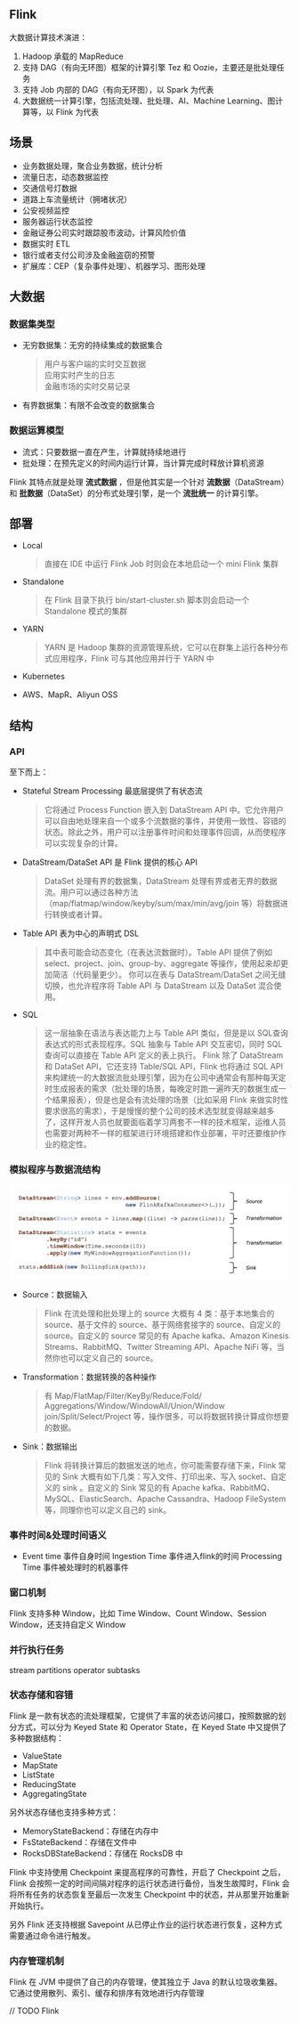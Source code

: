 Flink
------
大数据计算技术演进：
1. Hadoop 承载的 MapReduce
1. 支持 DAG（有向无环图）框架的计算引擎 Tez 和 Oozie，主要还是批处理任务
1. 支持 Job 内部的 DAG（有向无环图），以 Spark 为代表
1. 大数据统一计算引擎，包括流处理、批处理、AI、Machine Learning、图计算等，以 Flink 为代表

## 场景
* 业务数据处理，聚合业务数据，统计分析
* 流量日志，动态数据监控
* 交通信号灯数据
* 道路上车流量统计（拥堵状况）
* 公安视频监控
* 服务器运行状态监控
* 金融证券公司实时跟踪股市波动，计算风险价值
* 数据实时 ETL
* 银行或者支付公司涉及金融盗窃的预警
* 扩展库：CEP（复杂事件处理）、机器学习、图形处理

## 大数据
### 数据集类型
* 无穷数据集：无穷的持续集成的数据集合
  > 用户与客户端的实时交互数据  
  应用实时产生的日志  
  金融市场的实时交易记录

* 有界数据集：有限不会改变的数据集合

### 数据运算模型
* 流式：只要数据一直在产生，计算就持续地进行
* 批处理：在预先定义的时间内运行计算，当计算完成时释放计算机资源

Flink 其特点就是处理 **流式数据** ，但是他其实是一个针对 **流数据**（DataStream）和 **批数据**（DataSet）的分布式处理引擎，是一个 **流批统一** 的计算引擎。

## 部署
* Local
  > 直接在 IDE 中运行 Flink Job 时则会在本地启动一个 mini Flink 集群

* Standalone
  > 在 Flink 目录下执行 bin/start-cluster.sh 脚本则会启动一个 Standalone 模式的集群

* YARN
  > YARN 是 Hadoop 集群的资源管理系统，它可以在群集上运行各种分布式应用程序，Flink 可与其他应用并行于 YARN 中

* Kubernetes
* AWS、MapR、Aliyun OSS

## 结构
### API
至下而上：  
* Stateful Stream Processing 最底层提供了有状态流
  > 它将通过 Process Function 嵌入到 DataStream API 中。它允许用户可以自由地处理来自一个或多个流数据的事件，并使用一致性、容错的状态。除此之外，用户可以注册事件时间和处理事件回调，从而使程序可以实现复杂的计算。

* DataStream/DataSet API 是 Flink 提供的核心 API
  > DataSet 处理有界的数据集，DataStream 处理有界或者无界的数据流。用户可以通过各种方法（map/flatmap/window/keyby/sum/max/min/avg/join 等）将数据进行转换或者计算。

* Table API 表为中心的声明式 DSL
  > 其中表可能会动态变化（在表达流数据时）。Table API 提供了例如 select、project、join、group-by、aggregate 等操作，使用起来却更加简洁（代码量更少）。 你可以在表与 DataStream/DataSet 之间无缝切换，也允许程序将 Table API 与 DataStream 以及 DataSet 混合使用。

* SQL
  >这一层抽象在语法与表达能力上与 Table API 类似，但是是以 SQL查询表达式的形式表现程序。SQL 抽象与 Table API 交互密切，同时 SQL 查询可以直接在 Table API 定义的表上执行。 Flink 除了 DataStream 和 DataSet API，它还支持 Table/SQL API，Flink 也将通过 SQL API 来构建统一的大数据流批处理引擎，因为在公司中通常会有那种每天定时生成报表的需求（批处理的场景，每晚定时跑一遍昨天的数据生成一个结果报表），但是也是会有流处理的场景（比如采用 Flink 来做实时性要求很高的需求），于是慢慢的整个公司的技术选型就变得越来越多了，这样开发人员也就要面临着学习两套不一样的技术框架，运维人员也需要对两种不一样的框架进行环境搭建和作业部署，平时还要维护作业的稳定性。

### 模拟程序与数据流结构
[![](../assets/img/DevOps-BD-FLINK-1.png)](https://gitbook.cn/gitchat/column/5dad4a20669f843a1a37cb4f/topic/5db69938f6a6211cb96164da)

* Source：数据输入
  > Flink 在流处理和批处理上的 source 大概有 4 类：基于本地集合的 source、基于文件的 source、基于网络套接字的 source、自定义的 source。自定义的 source 常见的有 Apache kafka、Amazon Kinesis Streams、RabbitMQ、Twitter Streaming API、Apache NiFi 等，当然你也可以定义自己的 source。

* Transformation：数据转换的各种操作
  > 有 Map/FlatMap/Filter/KeyBy/Reduce/Fold/ Aggregations/Window/WindowAll/Union/Window join/Split/Select/Project 等，操作很多，可以将数据转换计算成你想要的数据。

* Sink：数据输出
  > Flink 将转换计算后的数据发送的地点，你可能需要存储下来，Flink 常见的 Sink 大概有如下几类：写入文件、打印出来、写入 socket、自定义的 sink 。自定义的 Sink 常见的有 Apache kafka、RabbitMQ、MySQL、ElasticSearch、Apache Cassandra、Hadoop FileSystem 等，同理你也可以定义自己的 sink。

### 事件时间&处理时间语义
* Event time 事件自身时间
Ingestion Time 事件进入flink的时间
Processing Time 事件被处理时的机器事件

### 窗口机制
Flink 支持多种 Window，比如 Time Window、Count Window、Session Window，还支持自定义 Window

### 并行执行任务
stream partitions
operator subtasks

### 状态存储和容错
Flink 是一款有状态的流处理框架，它提供了丰富的状态访问接口，按照数据的划分方式，可以分为 Keyed State 和 Operator State，在 Keyed State 中又提供了多种数据结构：

* ValueState
* MapState
* ListState
* ReducingState
* AggregatingState

另外状态存储也支持多种方式：

* MemoryStateBackend：存储在内存中
* FsStateBackend：存储在文件中
* RocksDBStateBackend：存储在 RocksDB 中

Flink 中支持使用 Checkpoint 来提高程序的可靠性，开启了 Checkpoint 之后，Flink 会按照一定的时间间隔对程序的运行状态进行备份，当发生故障时，Flink 会将所有任务的状态恢复至最后一次发生 Checkpoint 中的状态，并从那里开始重新开始执行。

另外 Flink 还支持根据 Savepoint 从已停止作业的运行状态进行恢复，这种方式需要通过命令进行触发。

### 内存管理机制
Flink 在 JVM 中提供了自己的内存管理，使其独立于 Java 的默认垃圾收集器。它通过使用散列、索引、缓存和排序有效地进行内存管理

// TODO Flink
